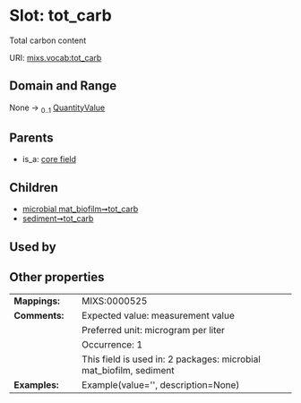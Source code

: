 
# Slot: tot_carb


Total carbon content

URI: [mixs.vocab:tot_carb](https://w3id.org/mixs/vocab/tot_carb)


## Domain and Range

None &#8594;  <sub>0..1</sub> [QuantityValue](QuantityValue.md)

## Parents

 *  is_a: [core field](core_field.md)

## Children

 *  [microbial mat_biofilm➞tot_carb](microbial_mat_biofilm_tot_carb.md)
 *  [sediment➞tot_carb](sediment_tot_carb.md)

## Used by


## Other properties

|  |  |  |
| --- | --- | --- |
| **Mappings:** | | MIXS:0000525 |
| **Comments:** | | Expected value: measurement value |
|  | | Preferred unit: microgram per liter |
|  | | Occurrence: 1 |
|  | | This field is used in: 2 packages: microbial mat_biofilm, sediment |
| **Examples:** | | Example(value='', description=None) |

